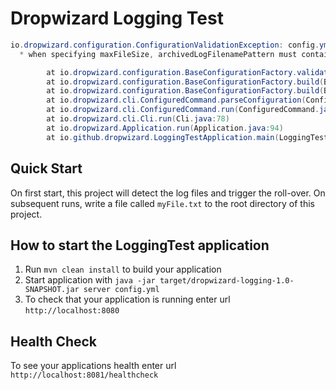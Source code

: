 # Dropwizard Logging Test

```java
io.dropwizard.configuration.ConfigurationValidationException: config.yml has an error:
  * when specifying maxFileSize, archivedLogFilenamePattern must contain %i

        at io.dropwizard.configuration.BaseConfigurationFactory.validate(BaseConfigurationFactory.java:246)
        at io.dropwizard.configuration.BaseConfigurationFactory.build(BaseConfigurationFactory.java:129)
        at io.dropwizard.configuration.BaseConfigurationFactory.build(BaseConfigurationFactory.java:90)
        at io.dropwizard.cli.ConfiguredCommand.parseConfiguration(ConfiguredCommand.java:137)
        at io.dropwizard.cli.ConfiguredCommand.run(ConfiguredCommand.java:85)
        at io.dropwizard.cli.Cli.run(Cli.java:78)
        at io.dropwizard.Application.run(Application.java:94)
        at io.github.dropwizard.LoggingTestApplication.main(LoggingTestApplication.java:10)
```

## Quick Start

On first start, this project will detect the log files and trigger the roll-over. On subsequent runs, write a file called `myFile.txt` to the root directory of this project.

## How to start the LoggingTest application

1. Run `mvn clean install` to build your application
1. Start application with `java -jar target/dropwizard-logging-1.0-SNAPSHOT.jar server config.yml`
1. To check that your application is running enter url `http://localhost:8080`

## Health Check

To see your applications health enter url `http://localhost:8081/healthcheck`
